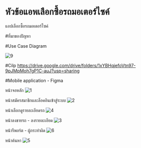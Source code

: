 # หัวข้อแอพเลือกซื้อรถมอเตอร์ไซค์
แอปเลือกซื้อรถมอเตอร์ไซค์ 

#ที่มาของปัญหา

#Use Case Diagram

![9](https://user-images.githubusercontent.com/86649872/159749144-72cc630e-a9fc-437b-a0be-c60435915518.png)


#Cilp
https://drive.google.com/drive/folders/1xYBHqjefoVtn97-9pJMpMoh7gP1C-auJ?usp=sharing

#Mobile application - Figma

หน้าจอหลัก
![1](https://user-images.githubusercontent.com/86649872/159748099-18be7c20-9b28-46b5-a21c-da4a95d77c04.png)

หน้าสมัครสมาชิกและล็อคอินเข้าสู่ระบบ
![2](https://user-images.githubusercontent.com/86649872/159748357-c65cc79d-4198-4c1e-8c28-d5103ef1ee0a.png)

หน้าเลือกดูรายละเอียดรถ
![4](https://user-images.githubusercontent.com/86649872/159748478-1e9dd7f2-cbda-49c9-8b3f-12df6a577023.png)

หน้าลงขายรถ - ลงรายละเอียด
![3](https://user-images.githubusercontent.com/86649872/159748602-e73c140a-38e4-4f8a-b15e-62b2e44e97a5.png)

หน้ารีพอร์ต - ผู้กระทำผิด
![6](https://user-images.githubusercontent.com/86649872/159748688-36accff0-5dd2-47bf-a000-ab10d46e34f8.png)

หน้าค้นหา
![5](https://user-images.githubusercontent.com/86649872/159748790-88716e74-e951-4577-9629-6a5c3c8f8d66.png)

